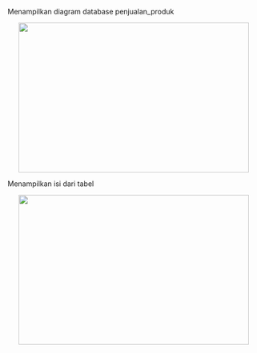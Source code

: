 Menampilkan diagram database penjualan_produk
<p align="center">
  <img width="460" height="300" src="https://i.imgur.com/rqCneUh.jpeg">
</p>

Menampilkan isi dari tabel
<p align="center">
  <img width="460" height="300" src="https://i.imgur.com/TeFzRJz.jpeg">
</p>
